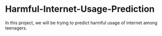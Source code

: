 # Harmful-Internet-Usage-Prediction
 In this project, we will be trying to predict harmful usage of internet among teenagers.

